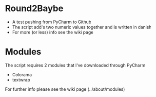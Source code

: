 # Round2Baybe
- A test pushing from PyCharm to Github
- The script add's two numeric values together and is written in danish
- For more (or less) info see the wiki page

# Modules
The script requires 2 modules that I've downloaded through PyCharm
- Colorama
- textwrap

For further info please see the wiki page (../about/modules)
